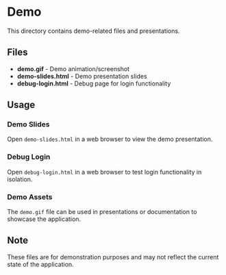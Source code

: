 # Demo

This directory contains demo-related files and presentations.

## Files

- **demo.gif** - Demo animation/screenshot
- **demo-slides.html** - Demo presentation slides
- **debug-login.html** - Debug page for login functionality

## Usage

### Demo Slides
Open `demo-slides.html` in a web browser to view the demo presentation.

### Debug Login
Open `debug-login.html` in a web browser to test login functionality in isolation.

### Demo Assets
The `demo.gif` file can be used in presentations or documentation to showcase the application.

## Note
These files are for demonstration purposes and may not reflect the current state of the application.
